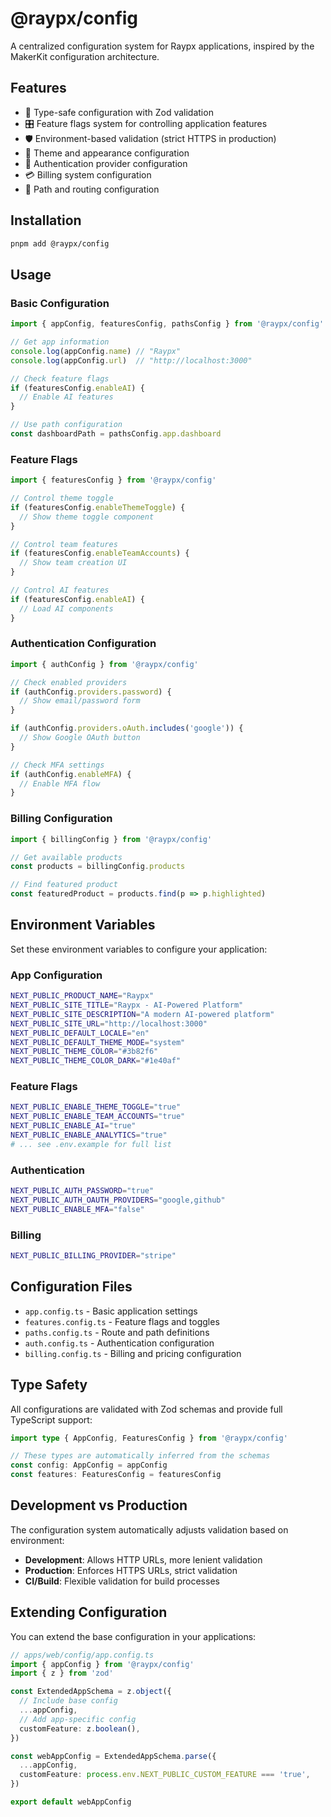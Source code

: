 # @raypx/config

A centralized configuration system for Raypx applications, inspired by the MakerKit configuration architecture.

## Features

- 🔧 Type-safe configuration with Zod validation
- 🎛️ Feature flags system for controlling application features
- 🛡️ Environment-based validation (strict HTTPS in production)
- 🎨 Theme and appearance configuration
- 🔐 Authentication provider configuration
- 💳 Billing system configuration
- 📱 Path and routing configuration

## Installation

```bash
pnpm add @raypx/config
```

## Usage

### Basic Configuration

```typescript
import { appConfig, featuresConfig, pathsConfig } from '@raypx/config'

// Get app information
console.log(appConfig.name) // "Raypx"
console.log(appConfig.url)  // "http://localhost:3000"

// Check feature flags
if (featuresConfig.enableAI) {
  // Enable AI features
}

// Use path configuration
const dashboardPath = pathsConfig.app.dashboard
```

### Feature Flags

```typescript
import { featuresConfig } from '@raypx/config'

// Control theme toggle
if (featuresConfig.enableThemeToggle) {
  // Show theme toggle component
}

// Control team features
if (featuresConfig.enableTeamAccounts) {
  // Show team creation UI
}

// Control AI features
if (featuresConfig.enableAI) {
  // Load AI components
}
```

### Authentication Configuration

```typescript
import { authConfig } from '@raypx/config'

// Check enabled providers
if (authConfig.providers.password) {
  // Show email/password form
}

if (authConfig.providers.oAuth.includes('google')) {
  // Show Google OAuth button
}

// Check MFA settings
if (authConfig.enableMFA) {
  // Enable MFA flow
}
```

### Billing Configuration

```typescript
import { billingConfig } from '@raypx/config'

// Get available products
const products = billingConfig.products

// Find featured product
const featuredProduct = products.find(p => p.highlighted)
```

## Environment Variables

Set these environment variables to configure your application:

### App Configuration
```bash
NEXT_PUBLIC_PRODUCT_NAME="Raypx"
NEXT_PUBLIC_SITE_TITLE="Raypx - AI-Powered Platform"
NEXT_PUBLIC_SITE_DESCRIPTION="A modern AI-powered platform"
NEXT_PUBLIC_SITE_URL="http://localhost:3000"
NEXT_PUBLIC_DEFAULT_LOCALE="en"
NEXT_PUBLIC_DEFAULT_THEME_MODE="system"
NEXT_PUBLIC_THEME_COLOR="#3b82f6"
NEXT_PUBLIC_THEME_COLOR_DARK="#1e40af"
```

### Feature Flags
```bash
NEXT_PUBLIC_ENABLE_THEME_TOGGLE="true"
NEXT_PUBLIC_ENABLE_TEAM_ACCOUNTS="true"
NEXT_PUBLIC_ENABLE_AI="true"
NEXT_PUBLIC_ENABLE_ANALYTICS="true"
# ... see .env.example for full list
```

### Authentication
```bash
NEXT_PUBLIC_AUTH_PASSWORD="true"
NEXT_PUBLIC_AUTH_OAUTH_PROVIDERS="google,github"
NEXT_PUBLIC_ENABLE_MFA="false"
```

### Billing
```bash
NEXT_PUBLIC_BILLING_PROVIDER="stripe"
```

## Configuration Files

- `app.config.ts` - Basic application settings
- `features.config.ts` - Feature flags and toggles
- `paths.config.ts` - Route and path definitions
- `auth.config.ts` - Authentication configuration
- `billing.config.ts` - Billing and pricing configuration

## Type Safety

All configurations are validated with Zod schemas and provide full TypeScript support:

```typescript
import type { AppConfig, FeaturesConfig } from '@raypx/config'

// These types are automatically inferred from the schemas
const config: AppConfig = appConfig
const features: FeaturesConfig = featuresConfig
```

## Development vs Production

The configuration system automatically adjusts validation based on environment:

- **Development**: Allows HTTP URLs, more lenient validation
- **Production**: Enforces HTTPS URLs, strict validation
- **CI/Build**: Flexible validation for build processes

## Extending Configuration

You can extend the base configuration in your applications:

```typescript
// apps/web/config/app.config.ts
import { appConfig } from '@raypx/config'
import { z } from 'zod'

const ExtendedAppSchema = z.object({
  // Include base config
  ...appConfig,
  // Add app-specific config
  customFeature: z.boolean(),
})

const webAppConfig = ExtendedAppSchema.parse({
  ...appConfig,
  customFeature: process.env.NEXT_PUBLIC_CUSTOM_FEATURE === 'true',
})

export default webAppConfig
```